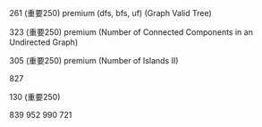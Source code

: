 261 (重要250) premium (dfs, bfs, uf) (Graph Valid Tree)

323 (重要250) premium (Number of Connected Components in an Undirected Graph)

305 (重要250) premium (Number of Islands II)

827

130 (重要250)

839 952 990 721
